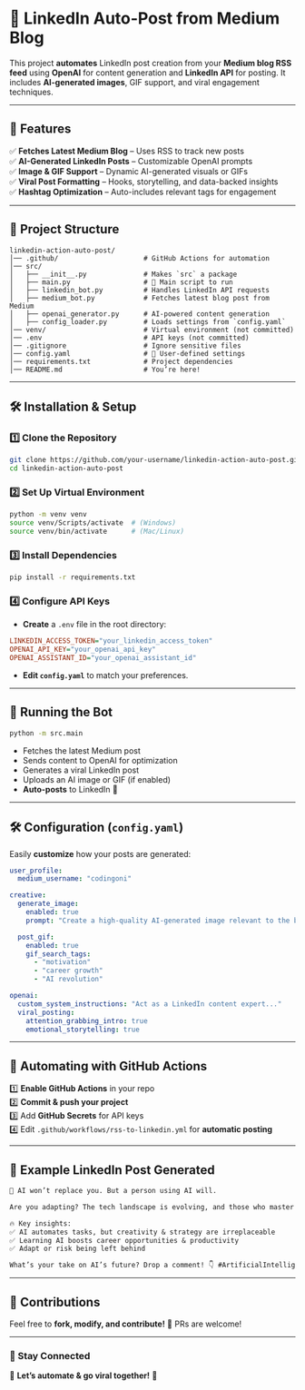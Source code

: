 # 🚀 **LinkedIn Auto-Post from Medium Blog**  

This project **automates** LinkedIn post creation from your **Medium blog RSS feed** using **OpenAI** for content generation and **LinkedIn API** for posting. It includes **AI-generated images**, GIF support, and viral engagement techniques.  

---

## **📌 Features**
✅ **Fetches Latest Medium Blog** – Uses RSS to track new posts  
✅ **AI-Generated LinkedIn Posts** – Customizable OpenAI prompts  
✅ **Image & GIF Support** – Dynamic AI-generated visuals or GIFs  
✅ **Viral Post Formatting** – Hooks, storytelling, and data-backed insights  
✅ **Hashtag Optimization** – Auto-includes relevant tags for engagement  

---

## **📂 Project Structure**
```
linkedin-action-auto-post/
│── .github/                     # GitHub Actions for automation
│── src/                         
│   ├── __init__.py              # Makes `src` a package
│   ├── main.py                  # 🚀 Main script to run
│   ├── linkedin_bot.py          # Handles LinkedIn API requests
│   ├── medium_bot.py            # Fetches latest blog post from Medium
│   ├── openai_generator.py      # AI-powered content generation
│   ├── config_loader.py         # Loads settings from `config.yaml`
│── venv/                        # Virtual environment (not committed)
│── .env                         # API keys (not committed)
│── .gitignore                   # Ignore sensitive files
│── config.yaml                  # 🔧 User-defined settings
│── requirements.txt             # Project dependencies
│── README.md                    # You’re here!
```

---

## **🛠️ Installation & Setup**
### **1️⃣ Clone the Repository**
```bash
git clone https://github.com/your-username/linkedin-action-auto-post.git
cd linkedin-action-auto-post
```

### **2️⃣ Set Up Virtual Environment**
```bash
python -m venv venv
source venv/Scripts/activate  # (Windows)
source venv/bin/activate      # (Mac/Linux)
```

### **3️⃣ Install Dependencies**
```bash
pip install -r requirements.txt
```

### **4️⃣ Configure API Keys**
- **Create** a `.env` file in the root directory:
```ini
LINKEDIN_ACCESS_TOKEN="your_linkedin_access_token"
OPENAI_API_KEY="your_openai_api_key"
OPENAI_ASSISTANT_ID="your_openai_assistant_id"
```

- **Edit `config.yaml`** to match your preferences.

---

## **🚀 Running the Bot**
```bash
python -m src.main
```

- Fetches the latest Medium post  
- Sends content to OpenAI for optimization  
- Generates a viral LinkedIn post  
- Uploads an AI image or GIF (if enabled)  
- **Auto-posts** to LinkedIn 🎯  

---

## **🛠️ Configuration (`config.yaml`)**
Easily **customize** how your posts are generated:
```yaml
user_profile:
  medium_username: "codingoni"

creative:
  generate_image:
    enabled: true
    prompt: "Create a high-quality AI-generated image relevant to the blog content."

  post_gif:
    enabled: true
    gif_search_tags:
      - "motivation"
      - "career growth"
      - "AI revolution"

openai:
  custom_system_instructions: "Act as a LinkedIn content expert..."
  viral_posting:
    attention_grabbing_intro: true
    emotional_storytelling: true
```

---

## **📌 Automating with GitHub Actions**
1️⃣ **Enable GitHub Actions** in your repo  
2️⃣ **Commit & push your project**  
3️⃣ Add **GitHub Secrets** for API keys  
4️⃣ Edit `.github/workflows/rss-to-linkedin.yml` for **automatic posting**  

---

## **📝 Example LinkedIn Post Generated**
```txt
🚀 AI won’t replace you. But a person using AI will. 

Are you adapting? The tech landscape is evolving, and those who master AI tools will thrive.

🔥 Key insights:
✅ AI automates tasks, but creativity & strategy are irreplaceable
✅ Learning AI boosts career opportunities & productivity
✅ Adapt or risk being left behind

What’s your take on AI’s future? Drop a comment! 👇 #ArtificialIntelligence #FutureOfWork
```

---

## **📌 Contributions**
Feel free to **fork, modify, and contribute!** 🎯 PRs are welcome!  

---

### **🔗 Stay Connected**
<!-- 📢 Follow me on **LinkedIn**: [Your Profile Link]  
📧 Contact: your.email@example.com   -->

🚀 **Let’s automate & go viral together!** 🚀